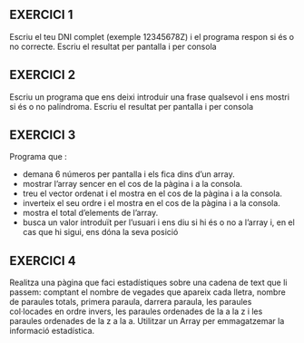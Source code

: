 ## EXERCICI 1
Escriu el teu DNI complet (exemple 12345678Z) i el programa respon si és o no correcte. Escriu el resultat per pantalla i per consola

## EXERCICI 2 
Escriu un programa que ens deixi introduir una frase qualsevol i ens mostri si és o no palíndroma. Escriu el resultat per pantalla i per consola
## EXERCICI 3 
Programa que :
- demana 6 números per pantalla i els fica dins d’un array.
- mostrar l’array sencer en el cos de la pàgina i a la consola.
- treu el vector ordenat i el mostra en el cos de la pàgina i a la consola.
- inverteix el seu ordre i el mostra en el cos de la pàgina i a la consola.
- mostra el total d’elements de l’array.
- busca un valor introduït per l’usuari i ens diu si hi és o no a l’array i, en el cas que hi sigui, ens dóna la seva posició

## EXERCICI 4
Realitza una pàgina que faci estadístiques sobre una cadena de text que li passem: comptant el nombre de vegades que apareix cada lletra, nombre de paraules totals, primera paraula, darrera paraula, les paraules col·locades en ordre invers, les paraules ordenades de la a la z i les paraules ordenades de la z a la a. Utilitzar un Array per emmagatzemar la informació estadística.

